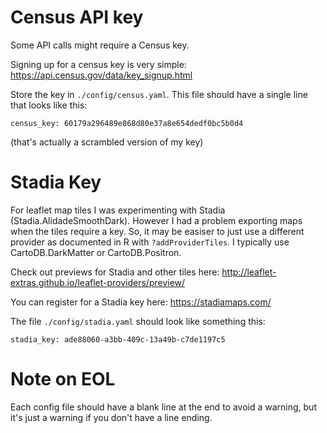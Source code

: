 
# Census API key

Some API calls might require a Census key. 

Signing up for a census key is very simple:<br>
https://api.census.gov/data/key_signup.html

Store the key in `./config/census.yaml`.  This file should have a single line that looks like this:

```
census_key: 60179a296489e868d80e37a8e654dedf0bc5b0d4

```

(that's actually a scrambled version of my key)


# Stadia Key

For leaflet map tiles I was experimenting with Stadia (Stadia.AlidadeSmoothDark). However I had a problem exporting maps when the tiles require a key. So, it may be easiser to just use a different provider as documented in R with `?addProviderTiles`. I typically use CartoDB.DarkMatter or CartoDB.Positron. 

Check out previews for Stadia and other tiles here: http://leaflet-extras.github.io/leaflet-providers/preview/

You can register for a Stadia key here: https://stadiamaps.com/

The file `./config/stadia.yaml` should look like something this: 

```
stadia_key: ade88060-a3bb-409c-13a49b-c7de1197c5

```

# Note on EOL

Each config file should have a blank line at the end to avoid a warning, but it's just a warning if you don't have a line ending. 





